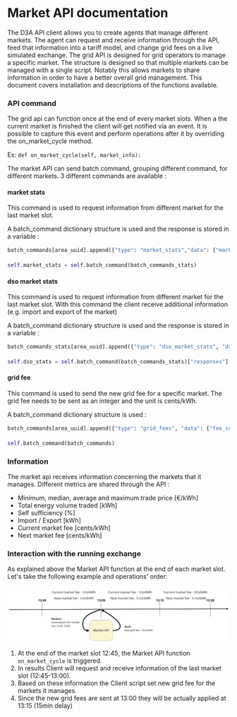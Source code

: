 # Market API documentation
The D3A API client allows you to create agents that manage different markets. The agent can request and receive information through the API, feed that information into a tariff model, and change grid fees on a live simulated exchange. The grid API is designed for grid operators to manage a specific market. The structure is designed so that multiple markets can be managed with a single script. Notably this allows markets to share information in order to have a better overall grid management. This document covers installation and descriptions of the functions available.

### API command
The grid api can function once at the end of every market slots. When a the current market is finished the client will get notified via an event. It is possible to capture this event and perform operations after it by overriding the on_market_cycle method.

Ex: `def on_market_cycle(self, market_info):`

The market API can send batch command, grouping different command, for different markets. 3 different commands are available : 


#### market stats
This command is used to request information from different market for the last market slot. 

A batch_command dictionary structure is used and the response is stored in a variable :

```python
batch_commands[area_uuid].append({"type": "market_stats","data": {"market_slots": market_slot}})

self.market_stats = self.batch_command(batch_commands_stats)
```


#### dso market stats
This command is used to request information from different market for the last market slot. With this command the client receive additional information (e.g. import and export of the market)

A batch_command dictionary structure is used and the response is stored in a variable :

```python
batch_commands_stats[area_uuid].append({"type": "dso_market_stats", "data": {"market_slots": market_slot}})

self.dso_stats = self.batch_command(batch_commands_stats)["responses"]
```


#### grid fee
This command is used to send the new grid fee for a specific market. The grid fee needs to be sent as an integer and the unit is cents/kWh.

A batch_command dictionary structure is used :

```python
batch_commands[area_uuid].append({"type": "grid_fees", "data": {"fee_const": self.next_fee}})

self.batch_command(batch_commands)
```

### Information
The market api receives information concerning the markets that it manages. Different metrics are shared through the API :

* Minimum, median, average and maximum trade price [€/kWh]
* Total energy volume traded [kWh]
* Self sufficiency [%]
* Import / Export [kWh]
* Current market fee [cents/kWh]
* Next market fee [cents/kWh]


### Interaction with the running exchange

As explained above the Market API function at the end of each market slot. Let's take the following example and operations' order:

![img](img/grid-api-2.png)

1. At the end of the market slot 12:45, the Market API function `on_market_cycle` is triggered.
2. In results Client will request and receive information of the last market slot (12:45-13:00).
3. Based on these information the Client script set new grid fee for the markets it manages.
4. Since the new grid fees are sent at 13:00 they will be actually applied at 13:15 (15min delay)